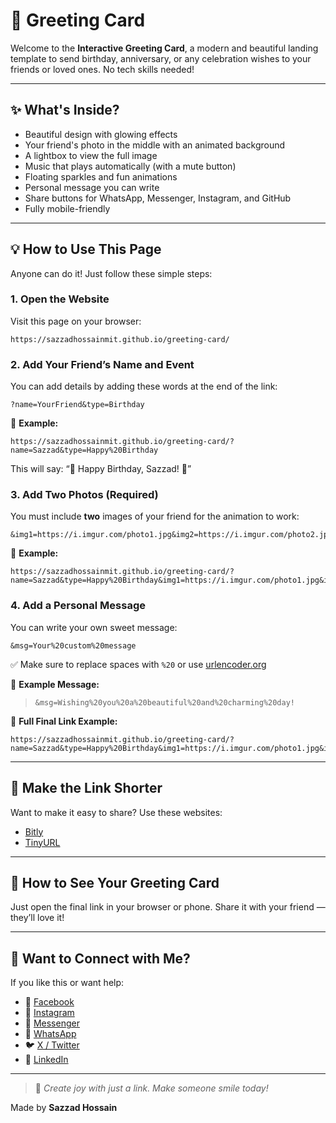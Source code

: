 # 🎉 Greeting Card

Welcome to the **Interactive Greeting Card**, a modern and beautiful landing template to send birthday, anniversary, or any celebration wishes to your friends or loved ones. No tech skills needed!

---

## ✨ What's Inside?

- Beautiful design with glowing effects
- Your friend's photo in the middle with an animated background
- A lightbox to view the full image
- Music that plays automatically (with a mute button)
- Floating sparkles and fun animations
- Personal message you can write
- Share buttons for WhatsApp, Messenger, Instagram, and GitHub
- Fully mobile-friendly

---

## 💡 How to Use This Page

Anyone can do it! Just follow these simple steps:

### 1. Open the Website

Visit this page on your browser:

```
https://sazzadhossainmit.github.io/greeting-card/
```

### 2. Add Your Friend’s Name and Event

You can add details by adding these words at the end of the link:

```
?name=YourFriend&type=Birthday
```

📌 **Example:**

```
https://sazzadhossainmit.github.io/greeting-card/?name=Sazzad&type=Happy%20Birthday
```

This will say: “🎉 Happy Birthday, Sazzad! 🎉”

### 3. Add Two Photos (Required)

You must include **two** images of your friend for the animation to work:

```
&img1=https://i.imgur.com/photo1.jpg&img2=https://i.imgur.com/photo2.jpg
```

📌 **Example:**

```
https://sazzadhossainmit.github.io/greeting-card/?name=Sazzad&type=Happy%20Birthday&img1=https://i.imgur.com/photo1.jpg&img2=https://i.imgur.com/photo2.jpg
```

### 4. Add a Personal Message

You can write your own sweet message:

```
&msg=Your%20custom%20message
```

✅ Make sure to replace spaces with `%20` or use [urlencoder.org](https://www.urlencoder.org/)

📌 **Example Message:**

> `&msg=Wishing%20you%20a%20beautiful%20and%20charming%20day!`

🔗 **Full Final Link Example:**

```
https://sazzadhossainmit.github.io/greeting-card/?name=Sazzad&type=Happy%20Birthday&img1=https://i.imgur.com/photo1.jpg&img2=https://i.imgur.com/photo2.jpg&msg=Wishing%20you%20a%20beautiful%20and%20charming%20day!
```

---

## 🔗 Make the Link Shorter

Want to make it easy to share? Use these websites:

- [Bitly](https://bitly.com/)
- [TinyURL](https://tinyurl.com/)

---

## 👀 How to See Your Greeting Card

Just open the final link in your browser or phone. Share it with your friend — they’ll love it!

---

## 💬 Want to Connect with Me?

If you like this or want help:

- 📘 [Facebook](https://facebook.com/sazzadhossainmit)
- 📸 [Instagram](https://instagram.com/sazzadhossainmit)
- 💬 [Messenger](https://m.me/sazzadhossainmit)
- 💬 [WhatsApp](https://wa.me/+8801308001168)
- 🐦 [X / Twitter](https://twitter.com/devsazzad)
- 💼 [LinkedIn](https://www.linkedin.com/in/sazzadhossainmit)

---

> 💜 *Create joy with just a link. Make someone smile today!*

Made by **Sazzad Hossain**
